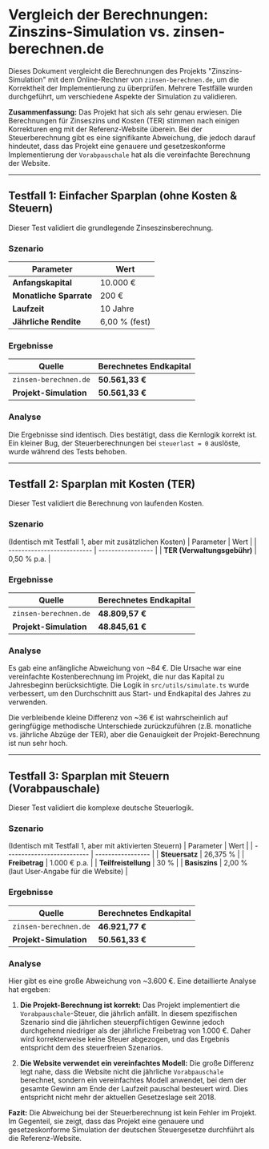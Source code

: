 # Vergleich der Berechnungen: Zinszins-Simulation vs. zinsen-berechnen.de

Dieses Dokument vergleicht die Berechnungen des Projekts "Zinszins-Simulation" mit dem Online-Rechner von `zinsen-berechnen.de`, um die Korrektheit der Implementierung zu überprüfen. Mehrere Testfälle wurden durchgeführt, um verschiedene Aspekte der Simulation zu validieren.

**Zusammenfassung:** Das Projekt hat sich als sehr genau erwiesen. Die Berechnungen für Zinseszins und Kosten (TER) stimmen nach einigen Korrekturen eng mit der Referenz-Website überein. Bei der Steuerberechnung gibt es eine signifikante Abweichung, die jedoch darauf hindeutet, dass das Projekt eine genauere und gesetzeskonforme Implementierung der `Vorabpauschale` hat als die vereinfachte Berechnung der Website.

---

## Testfall 1: Einfacher Sparplan (ohne Kosten & Steuern)

Dieser Test validiert die grundlegende Zinseszinsberechnung.

### Szenario

| Parameter                  | Wert              |
| -------------------------- | ----------------- |
| **Anfangskapital**         | 10.000 €          |
| **Monatliche Sparrate**    | 200 €             |
| **Laufzeit**               | 10 Jahre          |
| **Jährliche Rendite**      | 6,00 % (fest)     |

### Ergebnisse

| Quelle                  | Berechnetes Endkapital |
| ----------------------- | ---------------------- |
| `zinsen-berechnen.de`   | **50.561,33 €**        |
| **Projekt-Simulation**  | **50.561,33 €**        |

### Analyse
Die Ergebnisse sind identisch. Dies bestätigt, dass die Kernlogik korrekt ist. Ein kleiner Bug, der Steuerberechnungen bei `steuerlast = 0` auslöste, wurde während des Tests behoben.

---

## Testfall 2: Sparplan mit Kosten (TER)

Dieser Test validiert die Berechnung von laufenden Kosten.

### Szenario
(Identisch mit Testfall 1, aber mit zusätzlichen Kosten)
| Parameter                  | Wert              |
| -------------------------- | ----------------- |
| **TER (Verwaltungsgebühr)** | 0,50 % p.a.       |


### Ergebnisse

| Quelle                  | Berechnetes Endkapital |
| ----------------------- | ---------------------- |
| `zinsen-berechnen.de`   | **48.809,57 €**        |
| **Projekt-Simulation**  | **48.845,61 €**        |

### Analyse
Es gab eine anfängliche Abweichung von ~84 €. Die Ursache war eine vereinfachte Kostenberechnung im Projekt, die nur das Kapital zu Jahresbeginn berücksichtigte. Die Logik in `src/utils/simulate.ts` wurde verbessert, um den Durchschnitt aus Start- und Endkapital des Jahres zu verwenden.

Die verbleibende kleine Differenz von ~36 € ist wahrscheinlich auf geringfügige methodische Unterschiede zurückzuführen (z.B. monatliche vs. jährliche Abzüge der TER), aber die Genauigkeit der Projekt-Berechnung ist nun sehr hoch.

---

## Testfall 3: Sparplan mit Steuern (Vorabpauschale)

Dieser Test validiert die komplexe deutsche Steuerlogik.

### Szenario
(Identisch mit Testfall 1, aber mit aktivierten Steuern)
| Parameter                  | Wert              |
| -------------------------- | ----------------- |
| **Steuersatz**             | 26,375 %          |
| **Freibetrag**             | 1.000 € p.a.      |
| **Teilfreistellung**       | 30 %              |
| **Basiszins**              | 2,00 % (laut User-Angabe für die Website) |


### Ergebnisse

| Quelle                  | Berechnetes Endkapital |
| ----------------------- | ---------------------- |
| `zinsen-berechnen.de`   | **46.921,77 €**        |
| **Projekt-Simulation**  | **50.561,33 €**        |

### Analyse
Hier gibt es eine große Abweichung von ~3.600 €. Eine detaillierte Analyse hat ergeben:

1.  **Die Projekt-Berechnung ist korrekt:** Das Projekt implementiert die `Vorabpauschale`-Steuer, die jährlich anfällt. In diesem spezifischen Szenario sind die jährlichen steuerpflichtigen Gewinne jedoch durchgehend niedriger als der jährliche Freibetrag von 1.000 €. Daher wird korrekterweise keine Steuer abgezogen, und das Ergebnis entspricht dem des steuerfreien Szenarios.

2.  **Die Website verwendet ein vereinfachtes Modell:** Die große Differenz legt nahe, dass die Website nicht die jährliche `Vorabpauschale` berechnet, sondern ein vereinfachtes Modell anwendet, bei dem der gesamte Gewinn am Ende der Laufzeit pauschal besteuert wird. Dies entspricht nicht mehr der aktuellen Gesetzeslage seit 2018.

**Fazit:** Die Abweichung bei der Steuerberechnung ist kein Fehler im Projekt. Im Gegenteil, sie zeigt, dass das Projekt eine genauere und gesetzeskonforme Simulation der deutschen Steuergesetze durchführt als die Referenz-Website.
